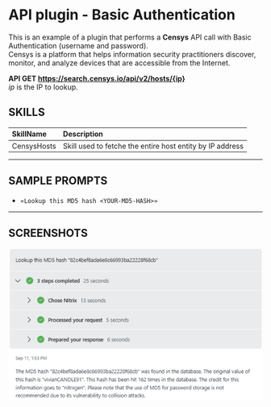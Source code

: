 # API plugin - Basic Authentication

This is an example of a plugin that performs a **Censys** API call with Basic Authentication (username and password). <br>
Censys is a platform that helps information security practitioners discover, monitor, and analyze devices that are accessible from the Internet.

**API GET https://search.censys.io/api/v2/hosts/{ip}** <br>
_ip_ is the IP to lookup. <br>

## SKILLS

| SkillName | Description |
|     :---         |     :---      |
| CensysHosts | Skill used to fetche the entire host entity by IP address  |

---

## SAMPLE PROMPTS

- `«Lookup this MD5 hash <YOUR-MD5-HASH>»`
---

## SCREENSHOTS
<div align="center">
  <img src="https://github.com/mariocuomo/Experimenting-With-Security-Copilot/blob/main/img/api_noauth.png" width="700"> </img>
</div>
